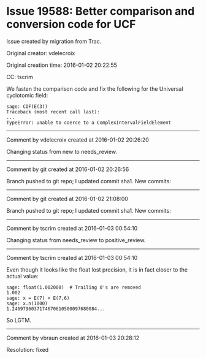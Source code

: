 # Issue 19588: Better comparison and conversion code for UCF

Issue created by migration from Trac.

Original creator: vdelecroix

Original creation time: 2016-01-02 20:22:55

CC:  tscrim

We fasten the comparison code and fix the following for the Universal cyclotomic field:

```
sage: CIF(E(3))
Traceback (most recent call last):
...
TypeError: unable to coerce to a ComplexIntervalFieldElement
```



---

Comment by vdelecroix created at 2016-01-02 20:26:20

Changing status from new to needs_review.


---

Comment by git created at 2016-01-02 20:26:56

Branch pushed to git repo; I updated commit sha1. New commits:


---

Comment by git created at 2016-01-02 21:08:00

Branch pushed to git repo; I updated commit sha1. New commits:


---

Comment by tscrim created at 2016-01-03 00:54:10

Changing status from needs_review to positive_review.


---

Comment by tscrim created at 2016-01-03 00:54:10

Even though it looks like the float lost precision, it is in fact closer to the actual value:

```
sage: float(1.002000)  # Trailing 0's are removed
1.002
sage: x = E(7) + E(7,6)
sage: x.n(1000)
1.2469796037174670610500097680084...
```

So LGTM.


---

Comment by vbraun created at 2016-01-03 20:28:12

Resolution: fixed
